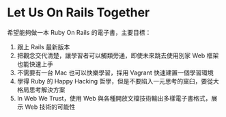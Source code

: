# Let Us On Rails Together

希望能夠做一本 Ruby On Rails 的電子書，主要目標：

1. 跟上 Rails 最新版本
2. 把觀念交代清楚，讓學習者可以觸類旁通，即使未來跳去使用別家 Web 框架也能快速上手
3. 不需要有一台 Mac 也可以快樂學習，採用 Vagrant 快速建置一個學習環境
4. 學得 Ruby 的 Happy Hacking 哲學，但是不要陷入一元思考的窠臼，要從大格局思考解決方案
5. In Web We Trust，使用 Web 與各種開放文檔技術輸出多樣電子書格式，展示 Web 技術的可能性
